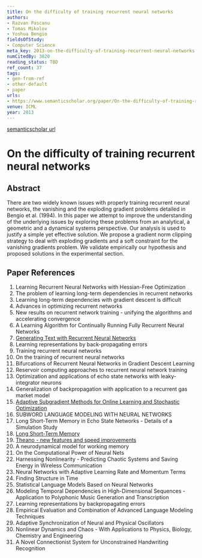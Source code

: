 ```yaml
---
title: On the difficulty of training recurrent neural networks
authors:
- Razvan Pascanu
- Tomas Mikolov
- Yoshua Bengio
fieldsOfStudy:
- Computer Science
meta_key: 2013-on-the-difficulty-of-training-recurrent-neural-networks
numCitedBy: 3820
reading_status: TBD
ref_count: 37
tags:
- gen-from-ref
- other-default
- paper
urls:
- https://www.semanticscholar.org/paper/On-the-difficulty-of-training-recurrent-neural-Pascanu-Mikolov/84069287da0a6b488b8c933f3cb5be759cb6237e?sort=total-citations
venue: ICML
year: 2013
---
```


[semanticscholar url](https://www.semanticscholar.org/paper/On-the-difficulty-of-training-recurrent-neural-Pascanu-Mikolov/84069287da0a6b488b8c933f3cb5be759cb6237e?sort=total-citations)

# On the difficulty of training recurrent neural networks

## Abstract

There are two widely known issues with properly training recurrent neural networks, the vanishing and the exploding gradient problems detailed in Bengio et al. (1994). In this paper we attempt to improve the understanding of the underlying issues by exploring these problems from an analytical, a geometric and a dynamical systems perspective. Our analysis is used to justify a simple yet effective solution. We propose a gradient norm clipping strategy to deal with exploding gradients and a soft constraint for the vanishing gradients problem. We validate empirically our hypothesis and proposed solutions in the experimental section.

## Paper References

1. Learning Recurrent Neural Networks with Hessian-Free Optimization
2. The problem of learning long-term dependencies in recurrent networks
3. Learning long-term dependencies with gradient descent is difficult
4. Advances in optimizing recurrent networks
5. New results on recurrent network training - unifying the algorithms and accelerating convergence
6. A Learning Algorithm for Continually Running Fully Recurrent Neural Networks
7. [Generating Text with Recurrent Neural Networks](2011-generating-text-with-recurrent-neural-networks)
8. Learning representations by back-propagating errors
9. Training recurrent neural networks
10. On the training of recurrent neural networks
11. Bifurcations of Recurrent Neural Networks in Gradient Descent Learning
12. Reservoir computing approaches to recurrent neural network training
13. Optimization and applications of echo state networks with leaky- integrator neurons
14. Generalization of backpropagation with application to a recurrent gas market model
15. [Adaptive Subgradient Methods for Online Learning and Stochastic Optimization](2010-adaptive-subgradient-methods-for-online-learning-and-stochastic-optimization)
16. SUBWORD LANGUAGE MODELING WITH NEURAL NETWORKS
17. Long Short-Term Memory in Echo State Networks - Details of a Simulation Study
18. [Long Short-Term Memory](1997-long-short-term-memory)
19. [Theano - new features and speed improvements](2012-theano-new-features-and-speed-improvements)
20. A neurodynamical model for working memory
21. On the Computational Power of Neural Nets
22. Harnessing Nonlinearity - Predicting Chaotic Systems and Saving Energy in Wireless Communication
23. Neural Networks with Adaptive Learning Rate and Momentum Terms
24. Finding Structure in Time
25. Statistical Language Models Based on Neural Networks
26. Modeling Temporal Dependencies in High-Dimensional Sequences - Application to Polyphonic Music Generation and Transcription
27. Learning representations by backpropagating errors
28. Empirical Evaluation and Combination of Advanced Language Modeling Techniques
29. Adaptive Synchronization of Neural and Physical Oscillators
30. Nonlinear Dynamics and Chaos - With Applications to Physics, Biology, Chemistry and Engineering
31. A Novel Connectionist System for Unconstrained Handwriting Recognition
